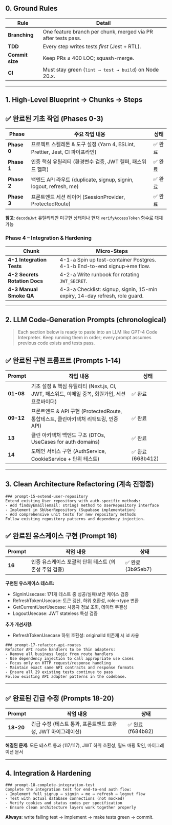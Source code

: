 ## 0. Ground Rules

| Rule            | Detail                                                        |
| --------------- | ------------------------------------------------------------- |
| **Branching**   | One feature branch per chunk, merged via PR after tests pass. |
| **TDD**         | Every step writes tests *first* (Jest + RTL).                 |
| **Commit size** | Keep PRs ≤ 400 LOC; squash-merge.                             |
| **CI**          | Must stay green (`lint → test → build`) on Node 20.x.         |

---

## 1. High-Level Blueprint → Chunks → Steps

## ✅ 완료된 기초 작업 (Phases 0-3)

| Phase | 주요 작업 내용 | 상태 |
|-------|---------------|------|
| **Phase 0** | 프로젝트 스켈레톤 & 도구 설정 (Yarn 4, ESLint, Prettier, Jest, CI 파이프라인) | ✅ 완료 |
| **Phase 1** | 인증 핵심 유틸리티 (환경변수 검증, JWT 헬퍼, 패스워드 헬퍼) | ✅ 완료 |
| **Phase 2** | 백엔드 API 라우트 (duplicate, signup, signin, logout, refresh, me) | ✅ 완료 |
| **Phase 3** | 프론트엔드 세션 레이어 (SessionProvider, ProtectedRoute) | ✅ 완료 |

**참고**: `decodeJwt` 유틸리티만 미구현 상태이나 현재 `verifyAccessToken` 함수로 대체 가능

### Phase 4 – Integration & Hardening

| Chunk                         | Micro-Steps                                                                 |
| ----------------------------- | --------------------------------------------------------------------------- |
| **4-1 Integration Tests**     | 4-1-a Spin up test-container Postgres.<br>4-1-b End-to-end signup→me flow.  |
| **4-2 Secrets Rotation Docs** | 4-2-a Write runbook for rotating `JWT_SECRET`.                              |
| **4-3 Manual Smoke QA**       | 4-3-a Checklist: signup, signin, 15-min expiry, 14-day refresh, role guard. |

---

## 2. LLM Code-Generation Prompts (chronological)

> Each section below is ready to paste into an LLM like GPT-4 Code Interpreter.
> Keep running them in order; every prompt assumes previous code exists and tests pass.

## ✅ 완료된 구현 프롬프트 (Prompts 1-14)

| Prompt | 작업 내용 | 상태 |
|--------|-----------|------|
| **01-08** | 기초 설정 & 핵심 유틸리티 (Next.js, CI, JWT, 패스워드, 이메일 중복, 회원가입, 세션 프로바이더) | ✅ 완료 |
| **09-12** | 프론트엔드 & API 구현 (ProtectedRoute, 통합테스트, 클린아키텍처 리팩토링, 인증 API) | ✅ 완료 |
| **13** | 클린 아키텍처 백엔드 구조 (DTOs, UseCases for auth domains) | ✅ 완료 |
| **14** | 도메인 서비스 구현 (AuthService, CookieService + 단위 테스트) | ✅ 완료 (668b412) |

---

## 3. Clean Architecture Refactoring (계속 진행중)

```text
### prompt-15-extend-user-repository
Extend existing User repository with auth-specific methods:
- Add findByEmail(email: string) method to UserRepository interface
- Implement in SbUserRepository (Supabase implementation)
- Add comprehensive unit tests for new repository methods
Follow existing repository patterns and dependency injection.
```

## ✅ 완료된 유스케이스 구현 (Prompt 16)

| Prompt | 작업 내용 | 상태 |
|--------|-----------|------|
| **16** | 인증 유스케이스 포괄적 단위 테스트 (의존성 주입 검증) | ✅ 완료 (3b95eb7) |

**구현된 유스케이스 테스트:**
- SigninUsecase: 171개 테스트 중 성공/실패/보안 케이스 검증
- RefreshTokenUsecase: 토큰 갱신, 하위 호환성, role→type 변환
- GetCurrentUserUsecase: 사용자 정보 조회, 데이터 무결성
- LogoutUsecase: JWT stateless 특성 검증

**추가 개선사항:**
- RefreshTokenUsecase 하위 호환성: originalId 미존재 시 id 사용

```text
### prompt-17-refactor-api-routes
Refactor API route handlers to be thin adapters:
- Remove all business logic from route handlers
- Use dependency injection to call appropriate use cases
- Focus only on HTTP request/response handling
- Maintain exact same API contracts and response formats
- Ensure all 29 existing tests continue to pass
Follow existing API adapter patterns in the codebase.
```

---

## ✅ 완료된 긴급 수정 (Prompts 18-20)

| Prompt | 작업 내용 | 상태 |
|--------|-----------|------|
| **18-20** | 긴급 수정 (테스트 통과, 프론트엔드 호환성, JWT 마이그레이션) | ✅ 완료 (f684b82) |

**해결된 문제:** 모든 테스트 통과 (117/117), JWT 하위 호환성, 필드 매핑 확인, 마이그레이션 문서

---

## 4. Integration & Hardening

```text
### prompt-18-complete-integration-test
Complete the integration test for end-to-end auth flow:
- Implement full signup → signin → me → refresh → logout flow
- Test with actual database connections (not mocked)
- Verify cookies and status codes per specification
- Ensure clean architecture layers work together properly
```

**Always**: write failing test → implement → make tests green → commit.
